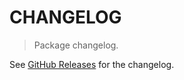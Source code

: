 # CHANGELOG

> Package changelog.

See [GitHub Releases](https://github.com/stdlib-js/stats-base-dists-exponential-cdf/releases) for the changelog.